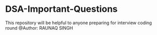 # DSA-Important-Questions
This repository will be helpful to anyone preparing for interview coding round
@Author: RAUNAQ SINGH
